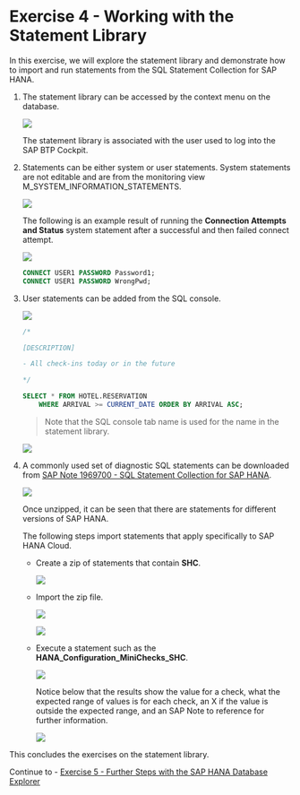 # Exercise 4 - Working with the Statement Library

In this exercise, we will explore the statement library and demonstrate how to import and run statements from the SQL Statement Collection for SAP HANA. 

1. The statement library can be accessed by the context menu on the database.

    ![](images/OpenStatementLibrary.png)

    The statement library is associated with the user used to log into the SAP BTP Cockpit.

2. Statements can be either system or user statements.  System statements are not editable and are from the monitoring view M_SYSTEM_INFORMATION_STATEMENTS.

    ![](images/SystemStatements.png)

    The following is an example result of running the **Connection Attempts and Status** system statement after a successful and then failed connect attempt.

    ![](images/SystemStatementsConnections.png)

    ```sql
    CONNECT USER1 PASSWORD Password1;
    CONNECT USER1 PASSWORD WrongPwd;
    ```

3. User statements can be added from the SQL console.

    ![](images/AddUserStatement.png)

    ```sql
    /* 

    [DESCRIPTION]

    - All check-ins today or in the future

    */

    SELECT * FROM HOTEL.RESERVATION
        WHERE ARRIVAL >= CURRENT_DATE ORDER BY ARRIVAL ASC;
    ```

    >Note that the SQL console tab name is used for the name in the statement library.

    ![](images/UserStatementAdded.png)

4. A commonly used set of diagnostic SQL statements can be downloaded from [SAP Note 1969700 - SQL Statement Collection for SAP HANA](https://launchpad.support.sap.com/#/notes/1969700).

    ![](images/SQLStatementCollectionNote.png)

    Once unzipped, it can be seen that there are statements for different versions of SAP HANA. 

    The following steps import statements that apply specifically to SAP HANA Cloud.

    * Create a zip of statements that contain **SHC**.
        
        ![](images/CreateZip.png)

    * Import the zip file.

        ![](images/Import.png)

        ![](images/ImportSHCStatements.png)

    * Execute a statement such as the **HANA_Configuration_MiniChecks_SHC**.
    
        ![](images/HANAConfigurationMiniChecks.png)

        Notice below that the results show the value for a check, what the expected range of values is for each check, an X if the value is outside the expected range, and an SAP Note to reference for further information. 

        ![](images/HANAConfigurationMiniChecksResult.png)

This concludes the exercises on the statement library.
    
Continue to - [Exercise 5 - Further Steps with the SAP HANA Database Explorer](../ex5/README.md)